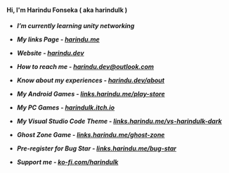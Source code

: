 <h4>Hi, I'm Harindu Fonseka ( aka harindulk )</h4>

<h5>
  
- I’m currently learning unity networking

- My links Page - [harindu.me](https://harindu.me/)

- Website - [harindu.dev](https://www.harindu.dev)

- How to reach me - **harindu.dev@outlook.com**

- Know about my experiences - [harindu.dev/about](https://www.harindu.dev/About.html)

- My Android Games - [links.harindu.me/play-store](https://links.harindu.me/play-store)

- My PC Games - [harindulk.itch.io](https://harindulk.itch.io/)

- My Visual Studio Code Theme - [links.harindu.me/vs-harindulk-dark](https://links.harindu.me/vs-harindulk-dark)

- Ghost Zone Game - [links.harindu.me/ghost-zone](https://links.harindu.me/ghost-zone)

- Pre-register for Bug Star - [links.harindu.me/bug-star](https://links.harindu.me/bug-star)

- Support me -  [ko-fi.com/harindulk](https://ko-fi.com/harindulk)
  
</h5>

